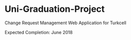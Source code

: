 # Uni-Graduation-Project
Change Request Management Web Application for Turkcell

Expected Completion: June 2018
